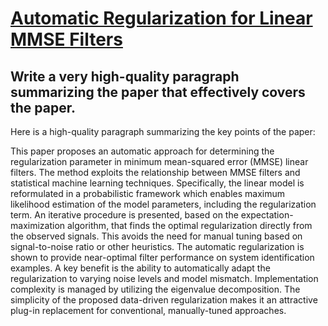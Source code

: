 # [Automatic Regularization for Linear MMSE Filters](https://arxiv.org/abs/2312.06560)

## Write a very high-quality paragraph summarizing the paper that effectively covers the paper.

 Here is a high-quality paragraph summarizing the key points of the paper:

This paper proposes an automatic approach for determining the regularization parameter in minimum mean-squared error (MMSE) linear filters. The method exploits the relationship between MMSE filters and statistical machine learning techniques. Specifically, the linear model is reformulated in a probabilistic framework which enables maximum likelihood estimation of the model parameters, including the regularization term. An iterative procedure is presented, based on the expectation-maximization algorithm, that finds the optimal regularization directly from the observed signals. This avoids the need for manual tuning based on signal-to-noise ratio or other heuristics. The automatic regularization is shown to provide near-optimal filter performance on system identification examples. A key benefit is the ability to automatically adapt the regularization to varying noise levels and model mismatch. Implementation complexity is managed by utilizing the eigenvalue decomposition. The simplicity of the proposed data-driven regularization makes it an attractive plug-in replacement for conventional, manually-tuned approaches.

